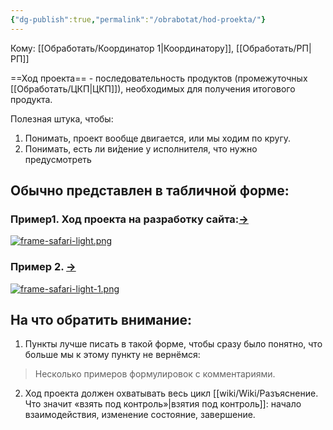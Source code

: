 ```yaml
---
{"dg-publish":true,"permalink":"/obrabotat/hod-proekta/"}
---
```


Кому: [[Обработать/Координатор 1\|Координатору]], [[Обработать/РП\|РП]]

==Ход проекта== - последовательность продуктов (промежуточных [[Обработать/ЦКП\|ЦКП]]), необходимых для получения итогового продукта. 

Полезная штука, чтобы:
1. Понимать, проект вообще двигается, или мы ходим по кругу. 
2. Понимать, есть ли ви́дение у исполнителя, что нужно предусмотреть

## Обычно представлен в табличной форме: 
### Пример1. Ход проекта на разработку сайта:[→](https://docs.google.com/spreadsheets/d/1_zqROkzngsip9ARfRGS5UtsMXIXpT5eUfkNbkuqOIPE/edit?usp=drivesdk) 
[![frame-safari-light.png](https://i.postimg.cc/3N3zYwZz/frame-safari-light.png)](https://postimg.cc/njw31pg1)
### Пример 2.  [→](https://docs.google.com/spreadsheets/d/1Y8eR_QDL20b1rN2Hl7xqV2QtBsOYqBjjoOkQRz3DzTg/edit?usp=drivesdk)
[![frame-safari-light-1.png](https://i.postimg.cc/HWKbqNs9/frame-safari-light-1.png)](https://postimg.cc/bdxGb3nZ)
## На что обратить внимание:

1. Пункты лучше писать в такой форме, чтобы сразу было понятно, что больше мы к этому пункту не вернёмся: 

> Несколько примеров формулировок с комментариями. 

2. Ход проекта должен охватывать весь цикл [[wiki/Wiki/Разъяснение. Что значит «взять под контроль»\|взятия под контроль]]: начало взаимодействия, изменение состояние, завершение.